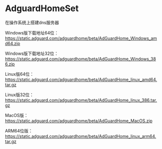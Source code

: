 # AdguardHomeSet
在操作系统上搭建dns服务器

Windows版下载地址64位：https://static.adguard.com/adguardhome/beta/AdGuardHome_Windows_amd64.zip

Windows版下载地址32位：https://static.adguard.com/adguardhome/beta/AdGuardHome_Windows_386.zip

Linux版64位：https://static.adguard.com/adguardhome/beta/AdGuardHome_linux_amd64.tar.gz

Linux版32位：https://static.adguard.com/adguardhome/beta/AdGuardHome_linux_386.tar.gz

MacOS版：https://static.adguard.com/adguardhome/beta/AdGuardHome_MacOS.zip

ARM64位版：https://static.adguard.com/adguardhome/beta/AdGuardHome_linux_arm64.tar.gz

